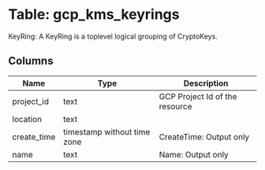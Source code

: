 
# Table: gcp_kms_keyrings
KeyRing: A KeyRing is a toplevel logical grouping of CryptoKeys. 
## Columns
| Name        | Type           | Description  |
| ------------- | ------------- | -----  |
|project_id|text|GCP Project Id of the resource|
|location|text||
|create_time|timestamp without time zone|CreateTime: Output only|
|name|text|Name: Output only|
